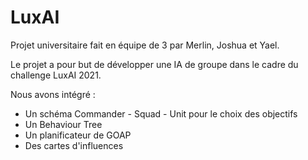 # LuxAI

Projet universitaire fait en équipe de 3 par Merlin, Joshua et Yael.

Le projet a pour but de développer une IA de groupe dans le cadre du challenge LuxAI 2021.

Nous avons intégré :
- Un schéma Commander - Squad - Unit pour le choix des objectifs
- Un Behaviour Tree
- Un planificateur de GOAP
- Des cartes d'influences
